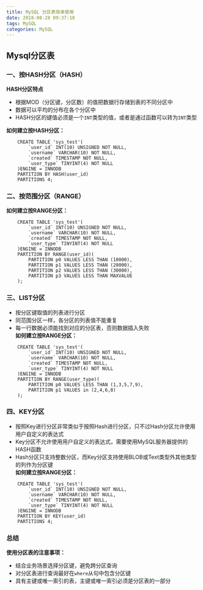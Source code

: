 ```yaml
---
title: MySQL 分区表简单使用
date: 2018-08-28 09:37:18
tags: MySQL
categories: MySQL
---
```

## Mysql分区表

### 一、按HASH分区（HASH）
**HASH分区特点**  
- 根据MOD（分区键，分区数）的值把数据行存储到表的不同分区中  
- 数据可以平均的分布在各个分区中  
- HASH分区的键值必须是一个`INT`类型的值，或者是通过函数可以转为`INT`类型  

**如何建立按HASH分区：**
```
    CREATE TABLE 'sys_test'(
        `user_id` INT(10) UNSIGNED NOT NULL,
        `username` VARCHAR(10) NOT NULL,
        `created` TIMESTAMP NOT NULL,
        `user_type` TINYINT(4) NOT NULL
    )ENGINE = INNODB
    PARTITION BY HASH(user_id)
    PARTITIONS 4;
```
### 二、按范围分区（RANGE）
**如何建立按RANGE分区：**
```
    CREATE TABLE 'sys_test'(
        `user_id` INT(10) UNSIGNED NOT NULL,
        `username` VARCHAR(10) NOT NULL,
        `created` TIMESTAMP NOT NULL,
        `user_type` TINYINT(4) NOT NULL
    )ENGINE = INNODB
    PARTITION BY RANGE(user_id)(
        PARTITION p0 VALUES LESS THAN (10000),
        PARTITION p1 VALUES LESS THAN (20000),
        PARTITION p2 VALUES LESS THAN (30000),
        PARTITION p3 VALUES LESS THAN MAXVALUE
    );
```
### 三、LIST分区
- 按分区键取值的列表进行分区
- 同范围分区一样，各分区的列表值不能重复
- 每一行数据必须能找到对应的分区表，否则数据插入失败    
**如何建立按RANGE分区：**
```
    CREATE TABLE 'sys_test'(
        `user_id` INT(10) UNSIGNED NOT NULL,
        `username` VARCHAR(10) NOT NULL,
        `created` TIMESTAMP NOT NULL,
        `user_type` TINYINT(4) NOT NULL
    )ENGINE = INNODB
    PARTITION BY RANGE(user_type)(
        PARTITION p0 VALUES LESS THAN (1,3,5,7,9),
        PARTITION p1 VALUES in (2,4,6,8)
    );
```
### 四、KEY分区
- 按照Key进行分区非常类似于按照Hash进行分区，只不过Hash分区允许使用用户自定义的表达式  
- Key分区不允许使用用户自定义的表达式，需要使用MySQL服务器提供的HASH函数  
- Hash分区只支持整数分区，而Key分区支持使用BLOB或Text类型外其他类型的列作为分区键   
**如何建立按RANGE分区：**
```
    CREATE TABLE 'sys_test'(
        `user_id` INT(10) UNSIGNED NOT NULL,
        `username` VARCHAR(10) NOT NULL,
        `created` TIMESTAMP NOT NULL,
        `user_type` TINYINT(4) NOT NULL
    )ENGINE = INNODB
    PARTITION BY KEY(user_id)
    PARTITIONS 4;
```
### 总结
**使用分区表的注意事项：**
- 结合业务场景选择分区键，避免跨分区查询
- 对分区表进行查询最好在`where`从句中包含分区键
- 具有主键或唯一索引的表，主键或唯一索引必须是分区表的一部分